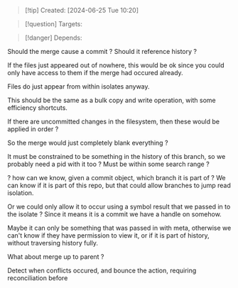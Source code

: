 
>[!tip] Created: [2024-06-25 Tue 10:20]

>[!question] Targets: 

>[!danger] Depends: 

Should the merge cause a commit ?
Should it reference history ?

If the files just appeared out of nowhere, this would be ok since you could only have access to them if the merge had occured already.

Files do just appear from within isolates anyway.

This should be the same as a bulk copy and write operation, with some efficiency shortcuts.

If there are uncommitted changes in the filesystem, then these would be applied in order ?

So the merge would just completely blank everything ?

It must be constrained to be something in the history of this branch, so we probably need a pid with it too ?
Must be within some search range ?

? how can we know, given a commit object, which branch it is part of ?
We can know if it is part of this repo, but that could allow branches to jump read isolation.

Or we could only allow it to occur using a symbol result that we passed in to the isolate ?
Since it means it is a commit we have a handle on somehow.

Maybe it can only be something that was passed in with meta, otherwise we can't know if they have permission to view it, or if it is part of history, without traversing history fully.


What about merge up to parent ?

Detect when conflicts occured, and bounce the action, requiring reconciliation before